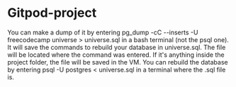 # Gitpod-project

You can make a dump of it by entering pg_dump -cC --inserts -U freecodecamp universe > universe.sql in a bash terminal (not the psql one). It will save the commands to rebuild your database in universe.sql. The file will be located where the command was entered. If it's anything inside the project folder, the file will be saved in the VM. You can rebuild the database by entering psql -U postgres < universe.sql in a terminal where the .sql file is.
